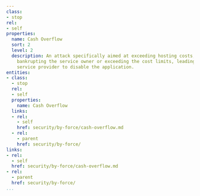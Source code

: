 ```yaml
---
class:
- stop
rel:
- self
properties:
  name: Cash Overflow
  sort: 2
  level: 2
  description: An attack specifically aimed at exceeding hosting costs, either essentially
    bankrupting the service owner or exceeding the cost limits, leading the cloud
    service provider to disable the application.
entities:
- class:
  - stop
  rel:
  - self
  properties:
    name: Cash Overflow
  links:
  - rel:
    - self
    href: security/by-force/cash-overflow.md
  - rel:
    - parent
    href: security/by-force/
links:
- rel:
  - self
  href: security/by-force/cash-overflow.md
- rel:
  - parent
  href: security/by-force/
...
```

